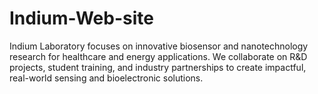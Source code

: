 # Indium-Web-site
Indium Laboratory focuses on innovative biosensor and nanotechnology research for healthcare and energy applications. We collaborate on R&amp;D projects, student training, and industry partnerships to create impactful, real-world sensing and bioelectronic solutions.

